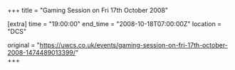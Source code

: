+++
title = "Gaming Session on Fri 17th October 2008"

[extra]
time = "19:00:00"
end_time = "2008-10-18T07:00:00Z"
location = "DCS"

original = "https://uwcs.co.uk/events/gaming-session-on-fri-17th-october-2008-1474489013399/"    
+++



